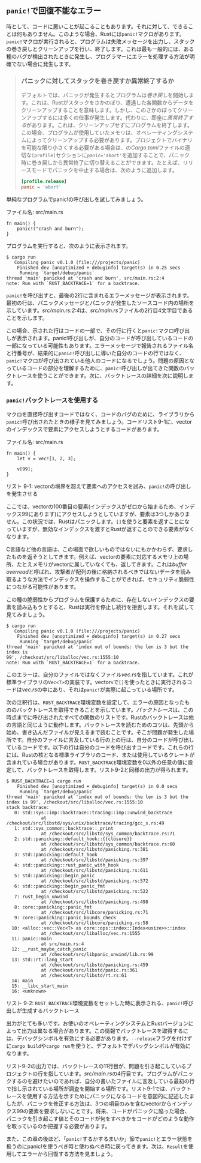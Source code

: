 ## `panic!`で回復不能なエラー

時として、コードに悪いことが起こることもあります。それに対して、できることは何もありません。このような場合、Rustには`panic!`マクロがあります。`panic!`マクロが実行されると、プログラムは失敗メッセージを出力し、スタックの巻き戻しとクリーンアップを行い、終了します。これは最も一般的には、ある種のバグが検出されたときに発生し、プログラマーにエラーを処理する方法が明確でない場合に発生します。

> ### パニックに対してスタックを巻き戻すか異常終了するか
>
> デフォルトでは、パニックが発生するとプログラムは*巻き戻し*を開始します。これは、Rustがスタックをさかのぼり、遭遇した各関数からデータをクリーンアップすることを意味します。しかし、このさかのぼってクリーンアップするには多くの仕事が発生します。代わりに、即座に*異常終了する*があります。これは、クリーンアップせずにプログラムを終了します。この場合、プログラムが使用していたメモリは、オペレーティングシステムによってクリーンアップする必要があります。プロジェクトでバイナリを可能な限り小さくする必要がある場合は、の*Cargo.toml*ファイルの適切な`[profile]`セクションに`panic='abort'`を追加することで、パニック時に巻き戻しから異常終了に切り替えることができます。たとえば、リリースモードでパニックを中止する場合は、次のように追加します。
> 
> ```toml
> [profile.release]
> panic = 'abort'
> ```

単純なプログラムでpanic!の呼び出しを試してみましょう。

<span class="filename">ファイル名: src/main.rs</span>

```rust,should_panic,panics
fn main() {
    panic!("crash and burn");
}
```

プログラムを実行すると、次のように表示されます。

```text
$ cargo run
   Compiling panic v0.1.0 (file:///projects/panic)
    Finished dev [unoptimized + debuginfo] target(s) in 0.25 secs
     Running `target/debug/panic`
thread 'main' panicked at 'crash and burn', src/main.rs:2:4
note: Run with `RUST_BACKTRACE=1` for a backtrace.
```

`panic!`を呼び出すと、最後の2行に含まれるエラーメッセージが表示されます。最初の行は、パニックメッセージとパニックが発生したソースコード内の場所を示しています。*src/main.rs:2:4*は、*src/main.rs*ファイルの2行目4文字目であることを示します。

この場合、示された行はコードの一部で、その行に行くと`panic!`マクロ呼び出しが表示されます。panic!呼び出しが、自分のコードが呼び出しているコードの一部になっている可能性もあります。エラーメッセージで報告されるファイル名と行番号が、結果的に`panic!`呼び出しに導いた自分のコードの行ではなく、`panic!`マクロが呼び出されている他人のコードになるでしょう。問題の原因となっているコードの部分を理解するために、`panic!`呼び出しが出てきた関数のバックトレースを使うことができます。次に、バックトレースの詳細を次に説明します。

### `panic!`バックトレースを使用する

マクロを直接呼び出すコードではなく、コードのバグのために、ライブラリから`panic!`呼び出されたときの様子を見てみましょう。コードリスト9-1に、vectorのインデックスで要素にアクセスしようとするコードがあります。

<span class="filename">ファイル名: src/main.rs</span>

```rust,should_panic,panics
fn main() {
    let v = vec![1, 2, 3];

    v[99];
}
```

<span class="caption">リスト 9-1: vectorの境界を超えて要素へのアクセスを試み、`panic!`の呼び出しを発生させる</span>

ここでは、vectorの100番目の要素(インデックスがゼロから始まるため、インデックス99にあります)にアクセスしようとしていますが、要素は3つしかありません。この状況では、Rustはパニックします。`[]`を使うと要素を返すことになっていますが、無効なインデックスを渡すとRustが返すことのできる要素がなくなります。

C言語など他の言語は、この場面で欲しいものではないにもかかわらず、要求したものを返そうとしてきます。例えば、vectorの要素に対応するメモリ上の場所、たとえメモリがvectorに属していなくても、返してきます。これは*buffer overread*と呼ばれ、攻撃者が配列の後に格納されるべきではないデータを読み取るような方法でインデックスを操作することができれば、セキュリティ脆弱性につながる可能性があります。

この種の脆弱性からプログラムを保護するために、存在しないインデックスの要素を読み込もうとすると、Rustは実行を停止し続行を拒否します。それを試して見てみましょう。

```text
$ cargo run
   Compiling panic v0.1.0 (file:///projects/panic)
    Finished dev [unoptimized + debuginfo] target(s) in 0.27 secs
     Running `target/debug/panic`
thread 'main' panicked at 'index out of bounds: the len is 3 but the index is
99', /checkout/src/liballoc/vec.rs:1555:10
note: Run with `RUST_BACKTRACE=1` for a backtrace.
```

このエラーは、自分のファイルではなくファイル*vec.rs*を指しています。これが標準ライブラリの`Vec<T>`の実装です。vector`v`で`[]`を使ったときに実行されるコードは*vec.rs*の中にあり、それは`panic!`が実際に起こっている場所です。

次の注釈行は、`RUST_BACKTRACE`環境変数を設定して、エラーの原因となったもののバックトレースを取得できることを示しています。*バックトレース*は、この時点までに呼び出されたすべての関数のリストです。Rustのバックトレースは他の言語と同じように動作します。バックトレースを読むためのコツは、先頭から始め、書き込んだファイルが見えるまで読むことです。そこが問題が発生した場所です。自分のファイルに言及している行の上の行は、自分のコードが呼び出しているコードです。以下の行は自分のコードを呼び出すコードです。これらの行には、Rustの核となる標準ライブラリのコード、または使用しているクレートが含まれている場合があります。`RUST_BACKTRACE`環境変数を0以外の任意の値に設定して、バックトレースを取得します。リスト9-2と同様の出力が得られます。

```text
$ RUST_BACKTRACE=1 cargo run
    Finished dev [unoptimized + debuginfo] target(s) in 0.0 secs
     Running `target/debug/panic`
thread 'main' panicked at 'index out of bounds: the len is 3 but the index is 99', /checkout/src/liballoc/vec.rs:1555:10
stack backtrace:
   0: std::sys::imp::backtrace::tracing::imp::unwind_backtrace
             at /checkout/src/libstd/sys/unix/backtrace/tracing/gcc_s.rs:49
   1: std::sys_common::backtrace::_print
             at /checkout/src/libstd/sys_common/backtrace.rs:71
   2: std::panicking::default_hook::{{closure}}
             at /checkout/src/libstd/sys_common/backtrace.rs:60
             at /checkout/src/libstd/panicking.rs:381
   3: std::panicking::default_hook
             at /checkout/src/libstd/panicking.rs:397
   4: std::panicking::rust_panic_with_hook
             at /checkout/src/libstd/panicking.rs:611
   5: std::panicking::begin_panic
             at /checkout/src/libstd/panicking.rs:572
   6: std::panicking::begin_panic_fmt
             at /checkout/src/libstd/panicking.rs:522
   7: rust_begin_unwind
             at /checkout/src/libstd/panicking.rs:498
   8: core::panicking::panic_fmt
             at /checkout/src/libcore/panicking.rs:71
   9: core::panicking::panic_bounds_check
             at /checkout/src/libcore/panicking.rs:58
  10: <alloc::vec::Vec<T> as core::ops::index::Index<usize>>::index
             at /checkout/src/liballoc/vec.rs:1555
  11: panic::main
             at src/main.rs:4
  12: __rust_maybe_catch_panic
             at /checkout/src/libpanic_unwind/lib.rs:99
  13: std::rt::lang_start
             at /checkout/src/libstd/panicking.rs:459
             at /checkout/src/libstd/panic.rs:361
             at /checkout/src/libstd/rt.rs:61
  14: main
  15: __libc_start_main
  16: <unknown>
```

<span class="caption">リスト 9-2: `RUST_BACKTRACE`環境変数をセットした時に表示される、`panic!`呼び出しが生成するバックトレース</span>

出力がとても多いです。お使いのオペレーティングシステムとRustバージョンによって出力は異なる場合があります。この情報でバックトレースを取得するには、デバッグシンボルを有効にする必要があります。`--release`フラグを付けずに`cargo build`や`cargo run`を使うと、デフォルトでデバッグシンボルが有効になります。

リスト9-2の出力では、バックトレースの11行目が、問題を引き起こしているプロジェクトの行を指しています。*src/main.rs*の4行目です。プログラムがパニックするのを避けたいのであれば、自分の書いたファイルに言及している最初の行で指し示されている場所が調査を開始する場所です。リスト9-1では、バックトレースを使用する方法を示すためにパニックになるコードを意図的に記述したましたが、パニックを修正する方法は、3つの項目のみを含むvectorからインデックス99の要素を要求しないことです。将来、コードがパニックに陥った場合、パニックを引き起こす値とそのコードが何をすべきかをコードがどのような動作を取っているのか把握する必要があります。

また、この章の後ほど、「`panic!`するかするまいか」節で`panic!`とエラー状態を扱うのにpanic!を使うべき時と使わぬべき時に戻ってきます。次は、`Result`を使用してエラーから回復する方法を見ましょう。

